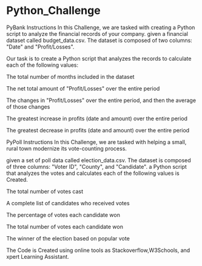 # Python_Challenge
PyBank Instructions
In this Challenge, we are tasked with creating a Python script to analyze the financial records of your company.  given a financial dataset called budget_data.csv. The dataset is composed of two columns: "Date" and "Profit/Losses".

Our task is to create a Python script that analyzes the records to calculate each of the following values:

The total number of months included in the dataset

The net total amount of "Profit/Losses" over the entire period

The changes in "Profit/Losses" over the entire period, and then the average of those changes

The greatest increase in profits (date and amount) over the entire period

The greatest decrease in profits (date and amount) over the entire period

PyPoll Instructions
In this Challenge, we are tasked with helping a small, rural town modernize its vote-counting process.

given a set of poll data called election_data.csv. The dataset is composed of three columns: "Voter ID", "County", and "Candidate".  a Python script that analyzes the votes and calculates each of the following values is Created.

The total number of votes cast

A complete list of candidates who received votes

The percentage of votes each candidate won

The total number of votes each candidate won

The winner of the election based on popular vote

The Code is Created using online tools as Stackoverflow,W3Schools, and xpert Learning Assistant.
